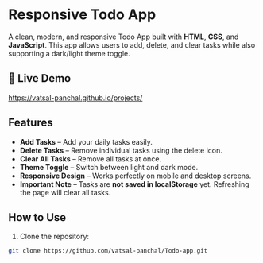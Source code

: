 # Responsive Todo App

A clean, modern, and responsive Todo App built with **HTML**, **CSS**, and **JavaScript**. This app allows users to add, delete, and clear tasks while also supporting a dark/light theme toggle.  

## 🔗 Live Demo
https://vatsal-panchal.github.io/projects/

## Features

- **Add Tasks** – Add your daily tasks easily.  
- **Delete Tasks** – Remove individual tasks using the delete icon.  
- **Clear All Tasks** – Remove all tasks at once.  
- **Theme Toggle** – Switch between light and dark mode.  
- **Responsive Design** – Works perfectly on mobile and desktop screens.  
- **Important Note** – Tasks are **not saved in localStorage** yet. Refreshing the page will clear all tasks.

## How to Use

1. Clone the repository:  
```bash
git clone https://github.com/vatsal-panchal/Todo-app.git
